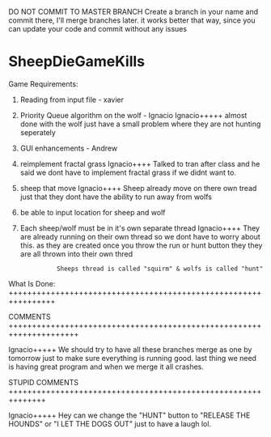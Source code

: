 DO NOT COMMIT TO MASTER BRANCH
Create a branch in your name and commit there, I'll merge branches later.
it works better that way, since you can update your code and commit without any issues


SheepDieGameKills
=================
Game Requirements:

1. Reading from input file - xavier

2. Priority Queue algorithm on the wolf - Ignacio
    Ignacio+++++ almost done with the wolf just have a small problem where they are not hunting seperately
 
3. GUI enhancements - Andrew

4. reimplement fractal grass
    Ignacio++++ Talked to tran after class and he said we dont have to implement fractal grass if we didnt want to.

5. sheep that move
    Ignacio++++ Sheep already move on there own tread just that they dont have the ability to run away from wolfs

6. be able to input location for sheep and wolf

7. Each sheep/wolf must be in it's own separate thread
    Ignacio++++ They are already running on their own thread so we dont have to worry about this.
                 as they are created once you throw the run or hunt button they they are all thrown into their own thred
                
                 Sheeps thread is called "squirm" & wolfs is called "hunt"


What Is Done: ++++++++++++++++++++++++++++++++++++++++++++++++++++++++++++++++


COMMENTS +++++++++++++++++++++++++++++++++++++++++++++++++++++++++++++++++++++

   Ignacio+++++ We should try to have all these branches merge as one by tomorrow just to make sure everything 
                is running good. last thing we need is having great program and when we merge it all crashes.
                
STUPID COMMENTS ++++++++++++++++++++++++++++++++++++++++++++++++++++++++++++++

   Ignacio+++++ Hey can we change the "HUNT" button to "RELEASE THE HOUNDS" or "I LET THE DOGS OUT"
                just to have a laugh lol.
                

